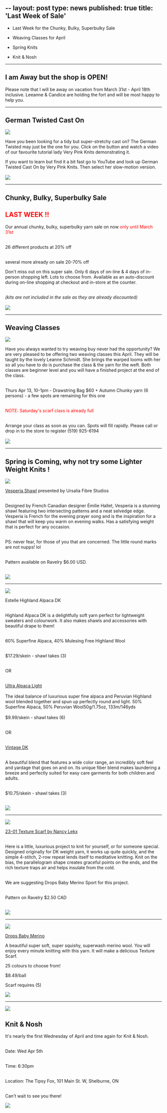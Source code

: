 --
layout: post
type: news
published: true
title: 'Last Week of Sale'
---

- Last Week for the Chunky, Bulky, Superbulky Sale

- Weaving Classes for April

- Spring Knits

- Knit & Nosh

<hr />

<h2>I am Away but the shop is OPEN!</h2>

<p>Please note that I will be away on vacation from March 31st - April 18th inclusive. Leeanne & Candice are holding the fort and will be most happy to help you.<p>

<hr/>

<h2><strong>German Twisted Cast On</strong></h2>

<p><a href="https://www.youtube.com/watch?v=yrrJLAXwUBU"><img src="/img/german_twist_cast.jpg"></a> <br />
<p>Have you been looking for a tidy but super-stretchy cast on? The German Twisted may just be the one for you. Click on the button and watch a video of our favourite tutorial lady Very Pink Knits demonstrating it.</p>
<p>If you want to learn but find it a bit fast go to YouTube and look up German Twisted Cast On by Very Pink Knits. Then select her slow-motion version.</br></br>
<a href="https://www.youtube.com/watch?v=yrrJLAXwUBU"><img src="/img/btn_german_twisted_cast.jpg"></a> <br />
<hr/>

<h2>Chunky, Bulky, Superbulky Sale</h2>

<h2><font color="red">LAST WEEK !!</font></h2>
<p>Our annual chunky, bulky, superbulky yarn sale on now<font color="red"> only until March 31st</font><br /><br />

26 different products at 20% off<br /><br />

several more already on sale 20-70% off</p>

<p>Don't miss out on this super sale. Only 6 days of on-line & 4 days of in-person shopping left. Lots to choose from. Available as an auto-discount during on-line shopping at checkout and in-store at the counter.<br /><br />

<i>(kits are not included in the sale as they are already discounted)</i><br /><br /><a href="https://www.woolandsilkcoshop.com/search?q=chunky"><img src="/img/btn_superbulky.jpg"></a> <br /></p>

<hr/>
<h2><strong>Weaving Classes</strong></h2>

<p><a href="https://www.woolandsilkcoshop.com/products/autumn-chunky"><img src="/img/weaving_classe_new.jpg"></a> <br />
<p>Have you always wanted to try weaving buy never had the opportunity? We are very pleased to be offering two weaving classes this April. They will be taught by the lovely Leanne Schmidt. She brings the warped looms with her so all you have to do is purchase the class & the yarn for the weft. Both classes are beginner level and you will have a finished project at the end of the class.<br /><br />

Thurs Apr 13, 10-1pm - Drawstring Bag $60 + Autumn Chunky yarn (6 persons) - a few spots are remaining for this one<br /><br />

<font color="red">NOTE: Saturday's scarf class is already full</font><br /><br />

Arrange your class as soon as you can. Spots will fill rapidly. Please call or drop in to the store to register (519) 925-6194</br></br>
<a href="https://www.woolandsilkcoshop.com/products/autumn-chunky"><img src="/img/btn_autumn_chunky_green_new.jpg"></a> <br />
<hr/>
<h2><strong>Spring is Coming, why not try some Lighter Weight Knits !</strong></h2>
<p><a href="https://www.ravelry.com/patterns/library/vesperia-shawl"><img src="/img/orange_shawl.jpg"></a> <br />
<p><a href="https://www.ravelry.com/patterns/library/vesperia-shawl">Vesperia Shawl</a> presented by Ursalia Fibre Studios<br /><br />

Designed by French Canadian designer Émilie Hallet, Vesperia is a stunning shawl featuring two intersecting patterns and a neat selvedge edge. Vesperia is French for the evening prayer song and is the inspiration for a shawl that will keep you warm on evening walks. Has a satisfying weight that is perfect for any occasion.<br /><br />

PS: never fear, for those of you that are concerned. The little round marks are not nupps! lol<br /><br />

Pattern available on Ravelry $6.00 USD.<br /><br />

<a href="https://www.ravelry.com/patterns/library/vesperia-shawl"><img src="/img/btn_orange_shawl.jpg"></a> <br />
<hr/>
<p><a href="https://www.woolandsilkcoshop.com/products/highland-alpaca-dk"><img src="/img/estelle_blue.jpg"></a> <br />

<p>Estelle Highland Alpaca DK<br /><br />

Highland Alpaca DK is a delightfully soft yarn perfect for lightweight sweaters and colourwork. It also makes shawls and accessories with beautiful drape to them!<br /><br />

60% Superfine Alpaca, 40% Mulesing Free Highland Wool<br /><br />

$17.29/skein - shawl takes (3)<br /><br />

OR<br /><br />

 <a href="https://www.woolandsilkcoshop.com/products/ultra-alpaca-light">Ultra Alpaca Light</a>
<br /><br />
The ideal balance of luxurious super fine alpaca and Peruvian Highland wool blended together and spun up perfectly round and light. 
50% Superfine Alpaca, 50% Peruvian Wool50g/1.75oz, 133m/146yds
<br /><br />
$9.99/skein - shawl takes (6)<br /><br />

OR<br /><br />

<a href="https://www.woolandsilkcoshop.com/products/vintage-dk">Vintage DK</a><br /><br />

A beautiful blend that features a wide color range, an incredibly soft feel and yardage that goes on and on. Its unique fiber blend makes laundering a breeze and perfectly suited for easy care garments for both children and adults.<br /><br />

$10.75/skein - shawl takes (3)<br /><br />

<a href="https://www.woolandsilkcoshop.com/products/highland-alpaca-dk"><img src="/img/btn_highland_alpaca_green.jpg"></a> <br />
<hr/>
<p><a href="https://www.ravelry.com/patterns/library/23-01-texture"><img src="/img/texture_scarf.jpg"></a> <br />

<p><a href="https://www.ravelry.com/patterns/library/23-01-texture">23-01 Texture Scarf by Nancy Lekx</a><br /><br />

Here is a little, luxurious project to knit for yourself, or for someone special. Designed originally for DK weight yarn, it works up quite quickly, and the simple 4-stitch, 2-row repeat lends itself to meditative knitting. Knit on the bias, the parallelogram shape creates graceful points on the ends, and the rich texture traps air and helps insulate from the cold.<br /><br />

We are suggesting Drops Baby Merino Sport for this project.<br /><br />

Pattern on Ravelry $2.50 CAD<br /><br />

<a href="https://www.ravelry.com/patterns/library/23-01-texture"><img src="/img/btn_texture_scarf_green.jpg"></a> <br />
<hr/>
<p><a href="https://www.woolandsilkcoshop.com/products/drops-baby-merino"><img src="/img/baby_merino.jpg"></a> <br />

<p>
  <a href="https://www.woolandsilkcoshop.com/products/drops-baby-merino">Drops Baby Merino</a><br />
<p>A beautiful super soft, super squishy, superwash merino wool. You will enjoy every minute knitting with this yarn. It will make a delicious Texture Scarf.</p>
<p>25 colours to choose from!</p>
<p>$8.49/ball</p>
<p>Scarf requires (5)</p>
<p>
  
  <a href="https://www.woolandsilkcoshop.com/products/drops-baby-merino"><img src="/img/btn_baby_merino.jpg"></a> <br />
<hr/>
<p><a href="https://tipsyfoxpub.com/menuqr"><img src="/img/tipsy_fox.jpg"></a> <br />
<h2>Knit & Nosh</h2>
<p>It's nearly the first Wednesday of April and time again for Knit & Nosh.<br /><br />

Date: Wed Apr 5th<br /><br />

Time: 6:30pm<br /><br />

Location: The Tipsy Fox, 101 Main St. W, Shelburne, ON<br /><br />

Can't wait to see you there!</p>
<p>
  
  <a href="https://tipsyfoxpub.com/menuqr"><img src="/img/btn_tipsy_fox_green.jpg"></a> </p>
